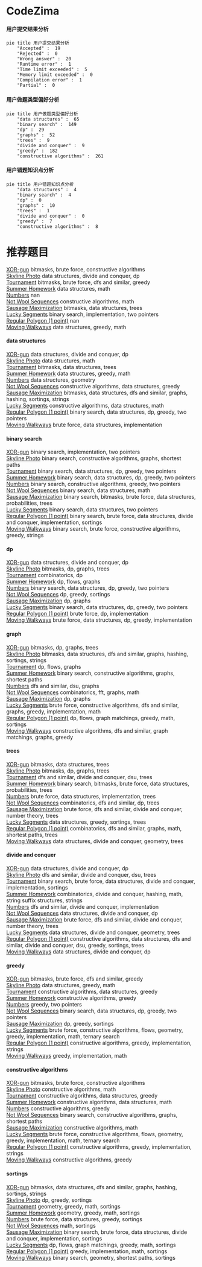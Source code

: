# CodeZima
<!-- tabs:start -->
#### **用户提交结果分析**

```mermaid
pie title 用户提交结果分析
    "Accepted" :  19
    "Rejected" :  0
    "Wrong answer" :  20
    "Runtime error" :  1
    "Time limit exceeded" :  5
    "Memory limit exceeded" :  0
    "Compilation error" :  1
    "Partial" :  0
```
#### **用户做题类型偏好分析**

```mermaid
pie title 用户做题类型偏好分析
    "data structures" :  65
    "binary search" :  149
    "dp" :  29
    "graphs" :  52
    "trees" :  9
    "divide and conquer" :  9
    "greedy" :  182
    "constructive algorithms" :  261
```
#### **用户错题知识点分析**

```mermaid
pie title 用户错题知识点分析
    "data structures" :  4
    "binary search" :  4
    "dp" :  0
    "graphs" :  10
    "trees" :  1
    "divide and conquer" :  0
    "greedy" :  7
    "constructive algorithms" :  8
```
<!-- tabs:end -->
# 推荐题目
[XOR-gun](https://codeforces.com/contest/1456/problem/B)		bitmasks,
                        brute force,
                        constructive algorithms		  
[Skyline Photo](http://codeforces.com/problemset/problem/1482/E)		data structures,
                        divide and conquer,
                        dp		  
[Tournament](http://codeforces.com/problemset/problem/27/B)		bitmasks,
                        brute force,
                        dfs and similar,
                        greedy		  
[Summer Homework](http://codeforces.com/problemset/problem/316/E2)		data structures,
                        math		  
[Numbers](http://codeforces.com/problemset/problem/241/D)		nan		  
[Not Wool Sequences](http://codeforces.com/problemset/problem/238/A)		constructive algorithms,
                        math		  
[Sausage Maximization](http://codeforces.com/problemset/problem/282/E)		bitmasks,
                        data structures,
                        trees		  
[Lucky Segments](http://codeforces.com/problemset/problem/121/D)		binary search,
                        implementation,
                        two pointers		  
[Regular Polygon (1 point)](https://codeforces.com/contest/1164/problem/F)		nan		  
[Moving Walkways](http://codeforces.com/problemset/problem/1209/H)		data structures,
                        greedy,
                        math		  
<!-- tabs:start -->
#### **data structures**
[XOR-gun](http://codeforces.com/problemset/problem/1482/E)		data structures,
                        divide and conquer,
                        dp		  
[Skyline Photo](http://codeforces.com/problemset/problem/316/E2)		data structures,
                        math		  
[Tournament](http://codeforces.com/problemset/problem/282/E)		bitmasks,
                        data structures,
                        trees		  
[Summer Homework](http://codeforces.com/problemset/problem/1209/H)		data structures,
                        greedy,
                        math		  
[Numbers](http://codeforces.com/problemset/problem/618/E)		data structures,
                        geometry		  
[Not Wool Sequences](http://codeforces.com/problemset/problem/681/C)		constructive algorithms,
                        data structures,
                        greedy		  
[Sausage Maximization](http://codeforces.com/problemset/problem/1476/E)		bitmasks,
                        data structures,
                        dfs and similar,
                        graphs,
                        hashing,
                        sortings,
                        strings		  
[Lucky Segments](http://codeforces.com/problemset/problem/1283/C)		constructive algorithms,
                        data structures,
                        math		  
[Regular Polygon (1 point)](http://codeforces.com/problemset/problem/1492/C)		binary search,
                        data structures,
                        dp,
                        greedy,
                        two pointers		  
[Moving Walkways](http://codeforces.com/problemset/problem/1200/A)		brute force,
                        data structures,
                        implementation		  
#### **binary search**
[XOR-gun](http://codeforces.com/problemset/problem/121/D)		binary search,
                        implementation,
                        two pointers		  
[Skyline Photo](http://codeforces.com/problemset/problem/715/B)		binary search,
                        constructive algorithms,
                        graphs,
                        shortest paths		  
[Tournament](http://codeforces.com/problemset/problem/1492/C)		binary search,
                        data structures,
                        dp,
                        greedy,
                        two pointers		  
[Summer Homework](http://codeforces.com/problemset/problem/1492/C)		binary search,
                        data structures,
                        dp,
                        greedy,
                        two pointers		  
[Numbers](http://codeforces.com/problemset/problem/1463/D)		binary search,
                        constructive algorithms,
                        greedy,
                        two pointers		  
[Not Wool Sequences](http://codeforces.com/problemset/problem/1490/G)		binary search,
                        data structures,
                        math		  
[Sausage Maximization](http://codeforces.com/problemset/problem/1479/D)		binary search,
                        bitmasks,
                        brute force,
                        data structures,
                        probabilities,
                        trees		  
[Lucky Segments](http://codeforces.com/problemset/problem/1436/E)		binary search,
                        data structures,
                        two pointers		  
[Regular Polygon (1 point)](http://codeforces.com/problemset/problem/1461/D)		binary search,
                        brute force,
                        data structures,
                        divide and conquer,
                        implementation,
                        sortings		  
[Moving Walkways](http://codeforces.com/problemset/problem/1493/C)		binary search,
                        brute force,
                        constructive algorithms,
                        greedy,
                        strings		  
#### **dp**
[XOR-gun](http://codeforces.com/problemset/problem/1482/E)		data structures,
                        divide and conquer,
                        dp		  
[Skyline Photo](https://codeforces.com/contest/1384/problem/E)		bitmasks,
                        dp,
                        graphs,
                        trees		  
[Tournament](http://codeforces.com/problemset/problem/1060/F)		combinatorics,
                        dp		  
[Summer Homework](http://codeforces.com/problemset/problem/1146/G)		dp,
                        flows,
                        graphs		  
[Numbers](http://codeforces.com/problemset/problem/1492/C)		binary search,
                        data structures,
                        dp,
                        greedy,
                        two pointers		  
[Not Wool Sequences](http://codeforces.com/problemset/problem/1286/A)		dp,
                        greedy,
                        sortings		  
[Sausage Maximization](http://codeforces.com/problemset/problem/1472/C)		dp,
                        graphs		  
[Lucky Segments](http://codeforces.com/problemset/problem/1492/C)		binary search,
                        data structures,
                        dp,
                        greedy,
                        two pointers		  
[Regular Polygon (1 point)](https://codeforces.com/contest/1457/problem/C)		brute force,
                        dp,
                        implementation		  
[Moving Walkways](http://codeforces.com/problemset/problem/1491/C)		brute force,
                        data structures,
                        dp,
                        greedy,
                        implementation		  
#### **graph**
[XOR-gun](https://codeforces.com/contest/1384/problem/E)		bitmasks,
                        dp,
                        graphs,
                        trees		  
[Skyline Photo](http://codeforces.com/problemset/problem/1476/E)		bitmasks,
                        data structures,
                        dfs and similar,
                        graphs,
                        hashing,
                        sortings,
                        strings		  
[Tournament](http://codeforces.com/problemset/problem/1146/G)		dp,
                        flows,
                        graphs		  
[Summer Homework](http://codeforces.com/problemset/problem/715/B)		binary search,
                        constructive algorithms,
                        graphs,
                        shortest paths		  
[Numbers](http://codeforces.com/problemset/problem/1263/D)		dfs and similar,
                        dsu,
                        graphs		  
[Not Wool Sequences](http://codeforces.com/problemset/problem/715/E)		combinatorics,
                        fft,
                        graphs,
                        math		  
[Sausage Maximization](http://codeforces.com/problemset/problem/1472/C)		dp,
                        graphs		  
[Lucky Segments](http://codeforces.com/problemset/problem/1487/C)		brute force,
                        constructive algorithms,
                        dfs and similar,
                        graphs,
                        greedy,
                        implementation,
                        math		  
[Regular Polygon (1 point)](http://codeforces.com/problemset/problem/1437/C)		dp,
                        flows,
                        graph matchings,
                        greedy,
                        math,
                        sortings		  
[Moving Walkways](http://codeforces.com/problemset/problem/1470/D)		constructive algorithms,
                        dfs and similar,
                        graph matchings,
                        graphs,
                        greedy		  
#### **trees**
[XOR-gun](http://codeforces.com/problemset/problem/282/E)		bitmasks,
                        data structures,
                        trees		  
[Skyline Photo](https://codeforces.com/contest/1384/problem/E)		bitmasks,
                        dp,
                        graphs,
                        trees		  
[Tournament](http://codeforces.com/problemset/problem/715/C)		dfs and similar,
                        divide and conquer,
                        dsu,
                        trees		  
[Summer Homework](http://codeforces.com/problemset/problem/1479/D)		binary search,
                        bitmasks,
                        brute force,
                        data structures,
                        probabilities,
                        trees		  
[Numbers](http://codeforces.com/problemset/problem/1511/C)		brute force,
                        data structures,
                        implementation,
                        trees		  
[Not Wool Sequences](http://codeforces.com/problemset/problem/1499/F)		combinatorics,
                        dfs and similar,
                        dp,
                        trees		  
[Sausage Maximization](http://codeforces.com/problemset/problem/1491/E)		brute force,
                        dfs and similar,
                        divide and conquer,
                        number theory,
                        trees		  
[Lucky Segments](http://codeforces.com/problemset/problem/1466/D)		data structures,
                        greedy,
                        sortings,
                        trees		  
[Regular Polygon (1 point)](http://codeforces.com/problemset/problem/1495/D)		combinatorics,
                        dfs and similar,
                        graphs,
                        math,
                        shortest paths,
                        trees		  
[Moving Walkways](http://codeforces.com/problemset/problem/1303/G)		data structures,
                        divide and conquer,
                        geometry,
                        trees		  
#### **divide and conquer**
[XOR-gun](http://codeforces.com/problemset/problem/1482/E)		data structures,
                        divide and conquer,
                        dp		  
[Skyline Photo](http://codeforces.com/problemset/problem/715/C)		dfs and similar,
                        divide and conquer,
                        dsu,
                        trees		  
[Tournament](http://codeforces.com/problemset/problem/1461/D)		binary search,
                        brute force,
                        data structures,
                        divide and conquer,
                        implementation,
                        sortings		  
[Summer Homework](http://codeforces.com/problemset/problem/1466/G)		combinatorics,
                        divide and conquer,
                        hashing,
                        math,
                        string suffix structures,
                        strings		  
[Numbers](http://codeforces.com/problemset/problem/1490/D)		dfs and similar,
                        divide and conquer,
                        implementation		  
[Not Wool Sequences](https://codeforces.com/contest/1483/problem/C)		data structures,
                        divide and conquer,
                        dp		  
[Sausage Maximization](http://codeforces.com/problemset/problem/1491/E)		brute force,
                        dfs and similar,
                        divide and conquer,
                        number theory,
                        trees		  
[Lucky Segments](http://codeforces.com/problemset/problem/1303/G)		data structures,
                        divide and conquer,
                        geometry,
                        trees		  
[Regular Polygon (1 point)](http://codeforces.com/problemset/problem/1494/D)		constructive algorithms,
                        data structures,
                        dfs and similar,
                        divide and conquer,
                        dsu,
                        greedy,
                        sortings,
                        trees		  
[Moving Walkways](http://codeforces.com/problemset/problem/1482/E)		data structures,
                        divide and conquer,
                        dp		  
#### **greedy**
[XOR-gun](http://codeforces.com/problemset/problem/27/B)		bitmasks,
                        brute force,
                        dfs and similar,
                        greedy		  
[Skyline Photo](http://codeforces.com/problemset/problem/1209/H)		data structures,
                        greedy,
                        math		  
[Tournament](http://codeforces.com/problemset/problem/681/C)		constructive algorithms,
                        data structures,
                        greedy		  
[Summer Homework](http://codeforces.com/problemset/problem/1265/A)		constructive algorithms,
                        greedy		  
[Numbers](http://codeforces.com/problemset/problem/716/B)		greedy,
                        two pointers		  
[Not Wool Sequences](http://codeforces.com/problemset/problem/1492/C)		binary search,
                        data structures,
                        dp,
                        greedy,
                        two pointers		  
[Sausage Maximization](http://codeforces.com/problemset/problem/1286/A)		dp,
                        greedy,
                        sortings		  
[Lucky Segments](http://codeforces.com/problemset/problem/1455/E)		brute force,
                        constructive algorithms,
                        flows,
                        geometry,
                        greedy,
                        implementation,
                        math,
                        ternary search		  
[Regular Polygon (1 point)](https://codeforces.com/contest/1269/problem/C)		constructive algorithms,
                        greedy,
                        implementation,
                        strings		  
[Moving Walkways](http://codeforces.com/problemset/problem/1419/C)		greedy,
                        implementation,
                        math		  
#### **constructive algorithms**
[XOR-gun](https://codeforces.com/contest/1456/problem/B)		bitmasks,
                        brute force,
                        constructive algorithms		  
[Skyline Photo](http://codeforces.com/problemset/problem/238/A)		constructive algorithms,
                        math		  
[Tournament](http://codeforces.com/problemset/problem/681/C)		constructive algorithms,
                        data structures,
                        greedy		  
[Summer Homework](http://codeforces.com/problemset/problem/1283/C)		constructive algorithms,
                        data structures,
                        math		  
[Numbers](http://codeforces.com/problemset/problem/1265/A)		constructive algorithms,
                        greedy		  
[Not Wool Sequences](http://codeforces.com/problemset/problem/715/B)		binary search,
                        constructive algorithms,
                        graphs,
                        shortest paths		  
[Sausage Maximization](http://codeforces.com/problemset/problem/1413/A)		constructive algorithms,
                        math		  
[Lucky Segments](http://codeforces.com/problemset/problem/1455/E)		brute force,
                        constructive algorithms,
                        flows,
                        geometry,
                        greedy,
                        implementation,
                        math,
                        ternary search		  
[Regular Polygon (1 point)](https://codeforces.com/contest/1269/problem/C)		constructive algorithms,
                        greedy,
                        implementation,
                        strings		  
[Moving Walkways](http://codeforces.com/problemset/problem/1493/A)		constructive algorithms,
                        greedy		  
#### **sortings**
[XOR-gun](http://codeforces.com/problemset/problem/1476/E)		bitmasks,
                        data structures,
                        dfs and similar,
                        graphs,
                        hashing,
                        sortings,
                        strings		  
[Skyline Photo](http://codeforces.com/problemset/problem/1286/A)		dp,
                        greedy,
                        sortings		  
[Tournament](https://codeforces.com/contest/1496/problem/C)		geometry,
                        greedy,
                        math,
                        sortings		  
[Summer Homework](http://codeforces.com/problemset/problem/1495/A)		geometry,
                        greedy,
                        math,
                        sortings		  
[Numbers](http://codeforces.com/problemset/problem/1497/A)		brute force,
                        data structures,
                        greedy,
                        sortings		  
[Not Wool Sequences](http://codeforces.com/problemset/problem/1427/A)		math,
                        sortings		  
[Sausage Maximization](http://codeforces.com/problemset/problem/1461/D)		binary search,
                        brute force,
                        data structures,
                        divide and conquer,
                        implementation,
                        sortings		  
[Lucky Segments](http://codeforces.com/problemset/problem/1437/C)		dp,
                        flows,
                        graph matchings,
                        greedy,
                        math,
                        sortings		  
[Regular Polygon (1 point)](http://codeforces.com/problemset/problem/1473/A)		greedy,
                        implementation,
                        math,
                        sortings		  
[Moving Walkways](http://codeforces.com/problemset/problem/1486/B)		binary search,
                        geometry,
                        shortest paths,
                        sortings		  
<!-- tabs:end -->
